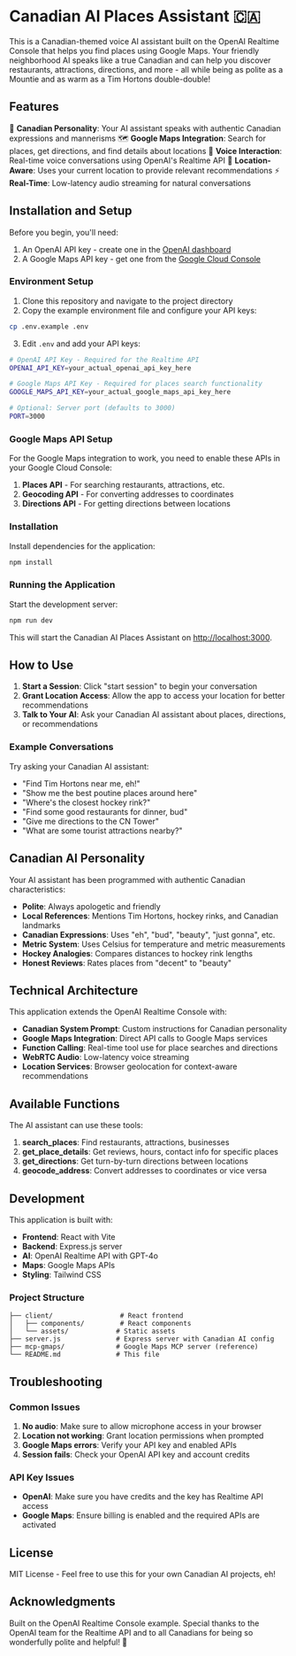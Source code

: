 # Canadian AI Places Assistant 🇨🇦

This is a Canadian-themed voice AI assistant built on the OpenAI Realtime Console that helps you find places using Google Maps. Your friendly neighborhood AI speaks like a true Canadian and can help you discover restaurants, attractions, directions, and more - all while being as polite as a Mountie and as warm as a Tim Hortons double-double!

## Features

🍁 **Canadian Personality**: Your AI assistant speaks with authentic Canadian expressions and mannerisms
🗺️ **Google Maps Integration**: Search for places, get directions, and find details about locations
🎤 **Voice Interaction**: Real-time voice conversations using OpenAI's Realtime API
📍 **Location-Aware**: Uses your current location to provide relevant recommendations
⚡ **Real-Time**: Low-latency audio streaming for natural conversations

## Installation and Setup

Before you begin, you'll need:

1. An OpenAI API key - create one in the [OpenAI dashboard](https://platform.openai.com/api-keys)
2. A Google Maps API key - get one from the [Google Cloud Console](https://console.cloud.google.com/google/maps-apis/)

### Environment Setup

1. Clone this repository and navigate to the project directory
2. Copy the example environment file and configure your API keys:

```bash
cp .env.example .env
```

3. Edit `.env` and add your API keys:

```bash
# OpenAI API Key - Required for the Realtime API
OPENAI_API_KEY=your_actual_openai_api_key_here

# Google Maps API Key - Required for places search functionality
GOOGLE_MAPS_API_KEY=your_actual_google_maps_api_key_here

# Optional: Server port (defaults to 3000)
PORT=3000
```

### Google Maps API Setup

For the Google Maps integration to work, you need to enable these APIs in your Google Cloud Console:

1. **Places API** - For searching restaurants, attractions, etc.
2. **Geocoding API** - For converting addresses to coordinates
3. **Directions API** - For getting directions between locations

### Installation

Install dependencies for the application:

```bash
npm install
```

### Running the Application

Start the development server:

```bash
npm run dev
```

This will start the Canadian AI Places Assistant on [http://localhost:3000](http://localhost:3000).

## How to Use

1. **Start a Session**: Click "start session" to begin your conversation
2. **Grant Location Access**: Allow the app to access your location for better recommendations
3. **Talk to Your AI**: Ask your Canadian AI assistant about places, directions, or recommendations

### Example Conversations

Try asking your Canadian AI assistant:

- "Find Tim Hortons near me, eh!"
- "Show me the best poutine places around here"
- "Where's the closest hockey rink?"
- "Find some good restaurants for dinner, bud"
- "Give me directions to the CN Tower"
- "What are some tourist attractions nearby?"

## Canadian AI Personality

Your AI assistant has been programmed with authentic Canadian characteristics:

- **Polite**: Always apologetic and friendly
- **Local References**: Mentions Tim Hortons, hockey rinks, and Canadian landmarks
- **Canadian Expressions**: Uses "eh", "bud", "beauty", "just gonna", etc.
- **Metric System**: Uses Celsius for temperature and metric measurements
- **Hockey Analogies**: Compares distances to hockey rink lengths
- **Honest Reviews**: Rates places from "decent" to "beauty"

## Technical Architecture

This application extends the OpenAI Realtime Console with:

- **Canadian System Prompt**: Custom instructions for Canadian personality
- **Google Maps Integration**: Direct API calls to Google Maps services
- **Function Calling**: Real-time tool use for place searches and directions
- **WebRTC Audio**: Low-latency voice streaming
- **Location Services**: Browser geolocation for context-aware recommendations

## Available Functions

The AI assistant can use these tools:

1. **search_places**: Find restaurants, attractions, businesses
2. **get_place_details**: Get reviews, hours, contact info for specific places
3. **get_directions**: Get turn-by-turn directions between locations
4. **geocode_address**: Convert addresses to coordinates or vice versa

## Development

This application is built with:

- **Frontend**: React with Vite
- **Backend**: Express.js server
- **AI**: OpenAI Realtime API with GPT-4o
- **Maps**: Google Maps APIs
- **Styling**: Tailwind CSS

### Project Structure

```
├── client/                 # React frontend
│   ├── components/         # React components
│   └── assets/            # Static assets
├── server.js              # Express server with Canadian AI config
├── mcp-gmaps/             # Google Maps MCP server (reference)
└── README.md              # This file
```

## Troubleshooting

### Common Issues

1. **No audio**: Make sure to allow microphone access in your browser
2. **Location not working**: Grant location permissions when prompted
3. **Google Maps errors**: Verify your API key and enabled APIs
4. **Session fails**: Check your OpenAI API key and account credits

### API Key Issues

- **OpenAI**: Make sure you have credits and the key has Realtime API access
- **Google Maps**: Ensure billing is enabled and the required APIs are activated

## License

MIT License - Feel free to use this for your own Canadian AI projects, eh!

## Acknowledgments

Built on the OpenAI Realtime Console example. Special thanks to the OpenAI team for the Realtime API and to all Canadians for being so wonderfully polite and helpful! 🍁
